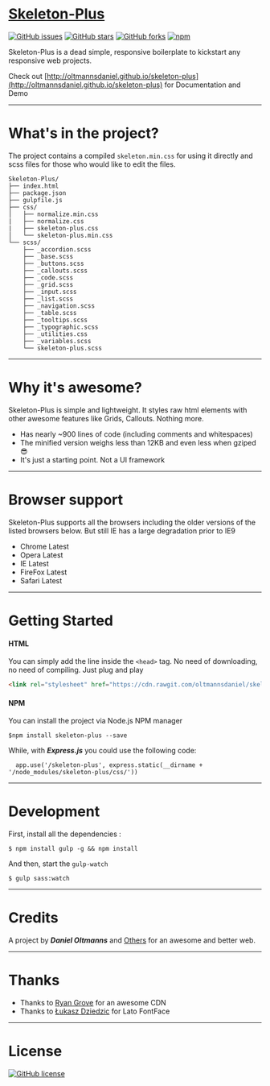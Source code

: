 # [Skeleton-Plus](http://oltmannsdaniel.github.io/skeleton-plus)

[![GitHub issues](https://img.shields.io/github/issues/oltmannsdaniel/skeleton-plus.svg)](https://github.com/oltmannsdaniel/skeleton-plus/issues)   [![GitHub stars](https://img.shields.io/github/stars/oltmannsdaniel/skeleton-plus.svg)](https://github.com/oltmannsdaniel/skeleton-plus/stargazers)   [![GitHub forks](https://img.shields.io/github/forks/oltmannsdaniel/skeleton-plus.svg)](https://github.com/oltmannsdaniel/skeleton-plus/network)  [![npm](https://img.shields.io/npm/dt/skeleton-plus.svg)]()

Skeleton-Plus is a dead simple, responsive boilerplate to kickstart any responsive web projects.

Check out [http://oltmannsdaniel.github.io/skeleton-plus](http://oltmannsdaniel.github.io/skeleton-plus) for Documentation and Demo

---

# What's in the project?

The project contains a compiled `skeleton.min.css` for using it directly and scss files for those who would like to edit the files.

```
Skeleton-Plus/
├── index.html
├── package.json
├── gulpfile.js
├── css/
│   ├── normalize.min.css
|   ├── normalize.css
|   ├── skeleton-plus.css
│   └── skeleton-plus.min.css
└── scss/
    ├── _accordion.scss
    ├── _base.scss
    ├── _buttons.scss
    ├── _callouts.scss
    ├── _code.scss
    ├── _grid.scss
    ├── _input.scss
    ├── _list.scss
    ├── _navigation.scss
    ├── _table.scss
    ├── _tooltips.scss
    ├── _typographic.scss
    ├── _utilities.css
    ├── _variables.scss
    └── skeleton-plus.scss
```
---

# Why it's awesome?

Skeleton-Plus is simple and lightweight. It styles raw html elements with other awesome features like Grids, Callouts. Nothing more.

* Has nearly ~900 lines of code (including comments and whitespaces)
* The minified version weighs less than 12KB and even less when gziped :sunglasses:
* It's just a starting point. Not a UI framework

---

# Browser support

Skeleton-Plus supports all the browsers including the older versions of the listed browsers below. But still IE has a large degradation prior to IE9

* Chrome Latest
* Opera Latest
* IE Latest
* FireFox Latest
* Safari Latest

---

# Getting Started

#### HTML

You can simply add the line inside the `<head>` tag. No need of downloading, no need of compiling. Just plug and play

```html
<link rel="stylesheet" href="https://cdn.rawgit.com/oltmannsdaniel/skeleton-plus/master/css/skeleton-plus.min.css" type="text/css" />
```

#### NPM

You can install the project via Node.js NPM manager

```node
$npm install skeleton-plus --save
```

While, with ***Express.js*** you could use the following code:

```node
  app.use('/skeleton-plus', express.static(__dirname + '/node_modules/skeleton-plus/css/'))
```

---

# Development

First, install all the dependencies : 

```node
$ npm install gulp -g && npm install
```

And then, start the `gulp-watch`

```node
$ gulp sass:watch
```

---

# Credits

A project by ***Daniel Oltmanns*** and [Others](https://github.com/oltmannsdaniel/skeleton-plus/graphs/contributors) for an awesome and better web.

---

# Thanks

* Thanks to [Ryan Grove](https://github.com/rgrove) for an awesome CDN
* Thanks to [Łukasz Dziedzic](https://fonts.google.com/specimen/Lato) for Lato FontFace

---

# License
[![GitHub license](https://img.shields.io/badge/license-MIT-blue.svg)](https://raw.githubusercontent.com/oltmannsdaniel/skeleton-plus/master/LICENSE)

